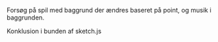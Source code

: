 Forsøg på spil med baggrund der ændres baseret på point, og musik i baggrunden.

Konklusion i bunden af sketch.js
